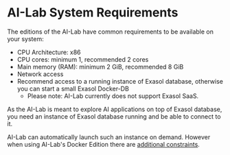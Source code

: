 # AI-Lab System Requirements

The editions of the AI-Lab have common requirements to be available on your system:
* CPU Architecture: x86
* CPU cores: minimum 1, recommended 2 cores
* Main memory (RAM): minimum 2 GiB, recommended 8 GiB
* Network access
* Recommend access to a running instance of Exasol database, otherwise you can start a small Exasol Docker-DB
  * Please note: AI-Lab currently does not support Exasol SaaS.

As the AI-Lab is meant to explore AI applications on top of Exasol database, you need an instance of Exasol database running and be able to connect to it.

<!-- Are AMI and VM images able to spawn a Exasol Docker DB or does his only apply to the AI-Lab Docker edition? -->
AI-Lab can automatically launch such an instance on demand. However when using AI-Lab's Docker Edition there are [additional constraints](docker/os-setup.md#enabling-exasol-ai-lab-to-use-docker-features).
